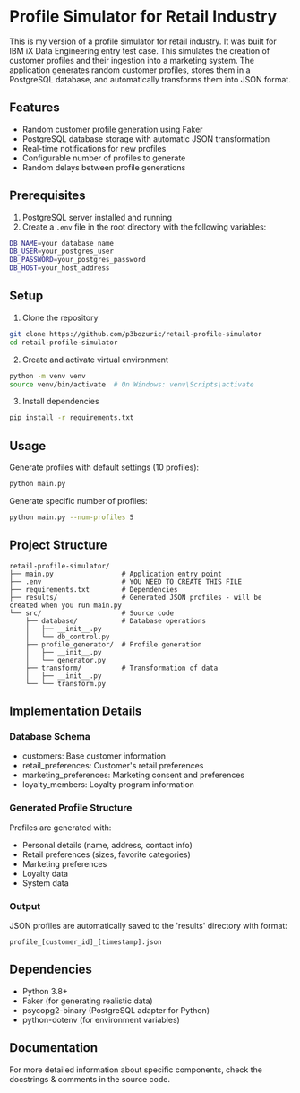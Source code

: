 # Profile Simulator for Retail Industry

This is my version of a profile simulator for retail industry. It was built for IBM iX Data Engineering entry test case.
This simulates the creation of customer profiles and their ingestion into a marketing system. The application generates random customer profiles, stores them in a PostgreSQL database, and automatically transforms them into JSON format.

## Features
- Random customer profile generation using Faker
- PostgreSQL database storage with automatic JSON transformation
- Real-time notifications for new profiles
- Configurable number of profiles to generate
- Random delays between profile generations

## Prerequisites

1. PostgreSQL server installed and running
2. Create a `.env` file in the root directory with the following variables:
```bash
DB_NAME=your_database_name
DB_USER=your_postgres_user
DB_PASSWORD=your_postgres_password
DB_HOST=your_host_address
```

## Setup

1. Clone the repository
```bash
git clone https://github.com/p3bozuric/retail-profile-simulator
cd retail-profile-simulator
```

2. Create and activate virtual environment
```bash
python -m venv venv
source venv/bin/activate  # On Windows: venv\Scripts\activate
```

3. Install dependencies
```bash
pip install -r requirements.txt
```

## Usage

Generate profiles with default settings (10 profiles):
```bash
python main.py
```

Generate specific number of profiles:
```bash
python main.py --num-profiles 5
```

## Project Structure
```
retail-profile-simulator/
├── main.py                 # Application entry point
├── .env                    # YOU NEED TO CREATE THIS FILE
├── requirements.txt        # Dependencies
├── results/                # Generated JSON profiles - will be created when you run main.py
└── src/                    # Source code
    ├── database/           # Database operations
    │   ├── __init__.py
    │   └── db_control.py
    ├── profile_generator/  # Profile generation
    │   ├── __init__.py
    │   └── generator.py
    ├── transform/          # Transformation of data
    │   ├── __init__.py
    └── └── transform.py
```

## Implementation Details

### Database Schema
- customers: Base customer information
- retail_preferences: Customer's retail preferences
- marketing_preferences: Marketing consent and preferences
- loyalty_members: Loyalty program information

### Generated Profile Structure
Profiles are generated with:
- Personal details (name, address, contact info)
- Retail preferences (sizes, favorite categories)
- Marketing preferences
- Loyalty data
- System data

### Output
JSON profiles are automatically saved to the 'results' directory with format:
```
profile_[customer_id]_[timestamp].json
```

## Dependencies
- Python 3.8+
- Faker (for generating realistic data)
- psycopg2-binary (PostgreSQL adapter for Python)
- python-dotenv (for environment variables)

## Documentation
For more detailed information about specific components, check the docstrings & comments in the source code.